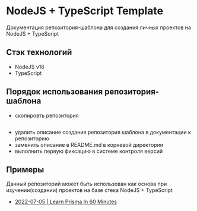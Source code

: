 # NodeJS + TypeScript Template

Документация репозитория-шаблона для создания личных проектов на NodeJS + TypeScript

## Стэк технологий

- NodeJS v16
- TypeScript

## Порядок использования репозитория-шаблона

- скопировть репозитория

```bash

```

- удалить описание создания репозитория шаблона в документации к репозиторию
- заменить описание в README.md в корневой директории
- выполнить первую фиксацию в системе контроля версий

## Примеры

Данный репозиторий может быть использован как основа при изучении(создании) проектов на базе стека NodeJS + TypeScript

- [2022-07-05 | Learn Prisma In 60 Minutes](https://www.youtube.com/watch?v=RebA5J-rlwg)

